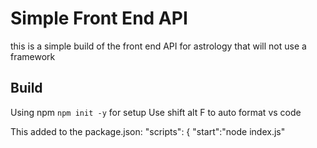 # Simple Front End API
this is a simple build of the front end API for astrology that will not use a framework

## Build
Using npm 
`npm init -y` for setup
Use shift alt F to auto format vs code

This added to the package.json:
  "scripts": {
    "start":"node index.js"
